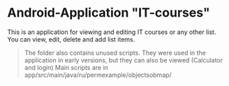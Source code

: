 Android-Application "IT-courses"
===
This is an application for viewing and editing IT courses or any other list. 
You can view, edit, delete and add list items.


>The folder also contains unused scripts. They were used in the application in early versions, 
>but they can also be viewed (Calculator and login)
>Main scripts are in app/src/main/java/ru/permexample/objectsobmap/
